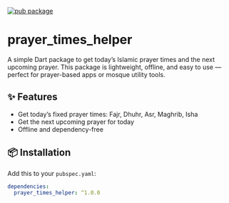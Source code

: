 [![pub package](https://img.shields.io/pub/v/prayer_times_helper.svg)](https://pub.dev/packages/prayer_times_helper)

# prayer_times_helper

A simple Dart package to get today’s Islamic prayer times and the next upcoming prayer. This package is lightweight, offline, and easy to use — perfect for prayer-based apps or mosque utility tools.

## ✨ Features

- Get today’s fixed prayer times: Fajr, Dhuhr, Asr, Maghrib, Isha
- Get the next upcoming prayer for today
- Offline and dependency-free

## 📦 Installation

Add this to your `pubspec.yaml`:

```yaml
dependencies:
  prayer_times_helper: ^1.0.0
